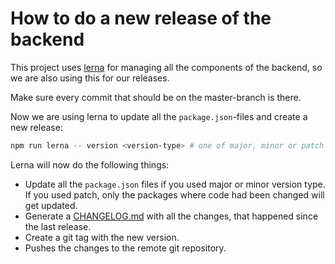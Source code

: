 # How to do a new release of the backend

This project uses [lerna](https://github.com/lerna/lerna) for managing all the
components of the backend, so we are also using this for our releases.

Make sure every commit that should be on the master-branch is there.

Now we are using lerna to update all the `package.json`-files and create a new
release:

```bash
npm run lerna -- version <version-type> # one of major, minor or patch
```
Lerna will now do the following things:

* Update all the `package.json` files if you used major or minor version type.
  If you used patch, only the packages where code had been changed will get
  updated.
* Generate a [CHANGELOG.md](../CHANGELOG.md) with all the changes, that happened
  since the last release.
* Create a git tag with the new version.
* Pushes the changes to the remote git repository.

